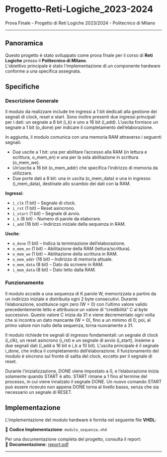 # Progetto-Reti-Logiche_2023-2024
Prova Finale - Progetto di Reti Logiche 2023/2024 - Politecnico di Milano

---

## Panoramica

Questo progetto è stato sviluppato come prova finale per il corso di **Reti Logiche** presso il **Politecnico di Milano**.  
L'obiettivo principale è stato l'implementazione di un componente hardware conforme a una specifica assegnata.



## Specifiche

### Descrizione Generale

Il modulo da realizzare include tre ingressi a 1 bit dedicati alla gestione dei segnali di clock, reset e start. Sono inoltre presenti due ingressi principali per i dati: un segnale a 8 bit (i_k) e uno a 16 bit (i_add). L’uscita fornisce un segnale a 1 bit (o_done) per indicare il completamento dell’elaborazione.

In aggiunta, il modulo comunica con una memoria RAM attraverso i seguenti segnali:
 - Due uscite a 1 bit: una per abilitare l’accesso alla RAM (in lettura e scrittura, o_mem_en) e una per la sola abilitazione in scrittura (o_mem_we).
 - Un’uscita a 16 bit (o_mem_addr) che specifica l’indirizzo di memoria da utilizzare.
 - Due porte dati a 8 bit: una in uscita (o_mem_data) e una in ingresso (i_mem_data), destinate allo scambio dei dati con la RAM.

 **Ingressi**:
  - `i_clk` (1 bit) – Segnale di clock.
  - `i_rst` (1 bit) – Reset asincrono.
  - `i_start` (1 bit) – Segnale di avvio.
  - `i_k` (8 bit) – Numero di parole da elaborare.
  - `i_add` (16 bit) – Indirizzo iniziale della sequenza in RAM.

 **Uscite**:
  - `o_done` (1 bit) – Indica la terminazione dell’elaborazione.
  - `o_mem_en` (1 bit) – Abilitazione della RAM (lettura/scrittura).
  - `o_mem_we` (1 bit) – Abilitazione della scrittura in RAM.
  - `o_mem_addr` (16 bit) – Indirizzo di memoria attuale.
  - `o_mem_data` (8 bit) – Dato da scrivere in RAM.
  - `i_mem_data` (8 bit) – Dato letto dalla RAM.


### Funzionamento

Il modulo accede a una sequenza di K parole W, memorizzata a partire da un indirizzo iniziale e distribuita ogni 2 byte consecutivi. Durante l’elaborazione, sostituisce ogni zero (W = 0) con l’ultimo valore valido precedentemente letto e attribuisce un valore di “credibilità” C al byte successivo. Questo valore C inizia da 31 e viene decrementato ogni volta che si incontra un dato mancante (W = 0), fino a un minimo di 0; poi, al primo valore non nullo della sequenza, torna nuovamente a 31.

Il modulo richiede tre segnali di ingresso fondamentali: un segnale di clock (i_clk), un reset asincrono (i_rst) e un segnale di avvio (i_start), insieme a due segnali dati (i_add a 16 bit e i_k a 10 bit). L’uscita principale è il segnale i_done, che indica il completamento dell’elaborazione. Il funzionamento del modulo è sincrono sul fronte di salita del clock, eccetto per il segnale di reset.

Durante l’inizializzazione, DONE viene impostato a 0, e l’elaborazione inizia solamente quando START è alto. START rimane a 1 fino al termine del processo, in cui viene innalzato il segnale DONE. Un nuovo comando START può essere ricevuto non appena DONE torna al livello basso, senza che sia necessario un segnale di RESET.

## Implementazione

L'implementazione del modulo hardware è fornita nel seguente file **VHDL**:

📂 **Codice Implementazione**: `modulo_sequenza.vhd`

Per una documentazione completa del progetto, consulta il report:  
📄 **Documentazione**: [report.pdf](./Report.pdf)

---
